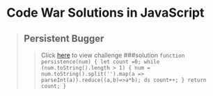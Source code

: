 # Code War Solutions in JavaScript



>## Persistent Bugger
>>Click [here](https://www.codewars.com/kata/persistent-bugger/train/haskell) to view challenge 
>>###solution
>>`function persistence(num) {
    let count =0;
    while (num.toString().length > 1) {
        num = num.toString().split('').map(a => parseInt(a)).reduce((a,b)=>a*b); ds
        count++;
    }
    return count;
}`
